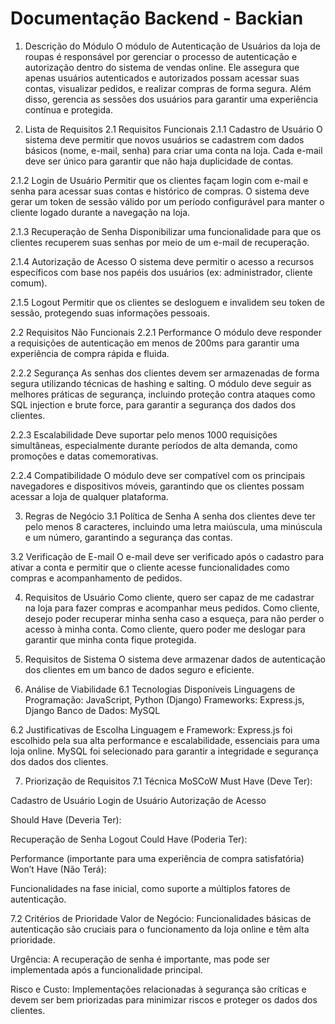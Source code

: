 # Documentação Backend - Backian

1. Descrição do Módulo
O módulo de Autenticação de Usuários da loja de roupas é responsável por gerenciar o processo de autenticação e autorização dentro do sistema de vendas online. Ele assegura que apenas usuários autenticados e autorizados possam acessar suas contas, visualizar pedidos, e realizar compras de forma segura. Além disso, gerencia as sessões dos usuários para garantir uma experiência contínua e protegida.

2. Lista de Requisitos
2.1 Requisitos Funcionais
2.1.1 Cadastro de Usuário
O sistema deve permitir que novos usuários se cadastrem com dados básicos (nome, e-mail, senha) para criar uma conta na loja.
Cada e-mail deve ser único para garantir que não haja duplicidade de contas.

2.1.2 Login de Usuário
Permitir que os clientes façam login com e-mail e senha para acessar suas contas e histórico de compras.
O sistema deve gerar um token de sessão válido por um período configurável para manter o cliente logado durante a navegação na loja.

2.1.3 Recuperação de Senha
Disponibilizar uma funcionalidade para que os clientes recuperem suas senhas por meio de um e-mail de recuperação.

2.1.4 Autorização de Acesso
O sistema deve permitir o acesso a recursos específicos com base nos papéis dos usuários (ex: administrador, cliente comum).

2.1.5 Logout
Permitir que os clientes se desloguem e invalidem seu token de sessão, protegendo suas informações pessoais.

2.2 Requisitos Não Funcionais
2.2.1 Performance
O módulo deve responder a requisições de autenticação em menos de 200ms para garantir uma experiência de compra rápida e fluida.

2.2.2 Segurança
As senhas dos clientes devem ser armazenadas de forma segura utilizando técnicas de hashing e salting.
O módulo deve seguir as melhores práticas de segurança, incluindo proteção contra ataques como SQL injection e brute force, para garantir a segurança dos dados dos clientes.

2.2.3 Escalabilidade
Deve suportar pelo menos 1000 requisições simultâneas, especialmente durante períodos de alta demanda, como promoções e datas comemorativas.

2.2.4 Compatibilidade
O módulo deve ser compatível com os principais navegadores e dispositivos móveis, garantindo que os clientes possam acessar a loja de qualquer plataforma.

3. Regras de Negócio
3.1 Política de Senha
A senha dos clientes deve ter pelo menos 8 caracteres, incluindo uma letra maiúscula, uma minúscula e um número, garantindo a segurança das contas.

3.2 Verificação de E-mail
O e-mail deve ser verificado após o cadastro para ativar a conta e permitir que o cliente acesse funcionalidades como compras e acompanhamento de pedidos.

4. Requisitos de Usuário
Como cliente, quero ser capaz de me cadastrar na loja para fazer compras e acompanhar meus pedidos.
Como cliente, desejo poder recuperar minha senha caso a esqueça, para não perder o acesso à minha conta.
Como cliente, quero poder me deslogar para garantir que minha conta fique protegida.

5. Requisitos de Sistema
O sistema deve armazenar dados de autenticação dos clientes em um banco de dados seguro e eficiente.

6. Análise de Viabilidade
6.1 Tecnologias Disponíveis
Linguagens de Programação: JavaScript, Python (Django)
Frameworks: Express.js, Django
Banco de Dados: MySQL

6.2 Justificativas de Escolha
Linguagem e Framework: Express.js foi escolhido pela sua alta performance e escalabilidade, essenciais para uma loja online. MySQL foi selecionado para garantir a integridade e segurança dos dados dos clientes.

7. Priorização de Requisitos
7.1 Técnica MoSCoW
Must Have (Deve Ter):

Cadastro de Usuário
Login de Usuário
Autorização de Acesso

Should Have (Deveria Ter):

Recuperação de Senha
Logout
Could Have (Poderia Ter):

Performance (importante para uma experiência de compra satisfatória)
Won’t Have (Não Terá):

Funcionalidades na fase inicial, como suporte a múltiplos fatores de autenticação.

7.2 Critérios de Prioridade
Valor de Negócio: Funcionalidades básicas de autenticação são cruciais para o funcionamento da loja online e têm alta prioridade.

Urgência: A recuperação de senha é importante, mas pode ser implementada após a funcionalidade principal.

Risco e Custo: Implementações relacionadas à segurança são críticas e devem ser bem priorizadas para minimizar riscos e proteger os dados dos clientes.

